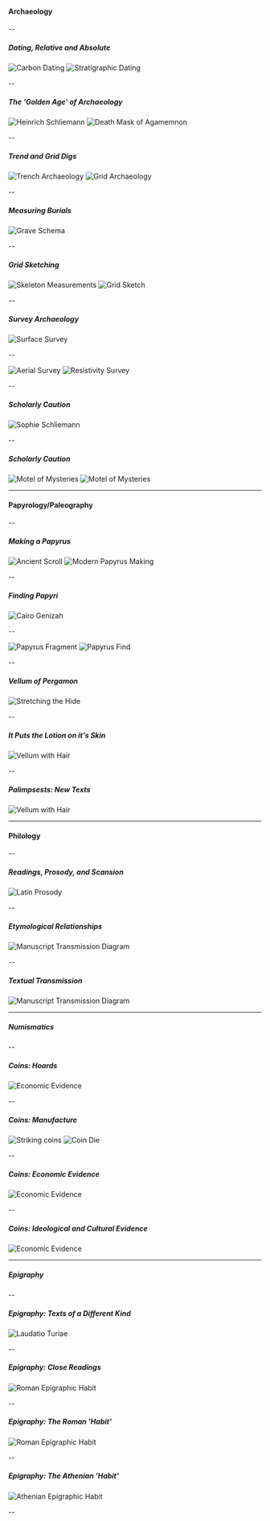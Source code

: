 #### Archaeology

--

##### Dating, Relative and Absolute

![Carbon Dating](https://d37emhs34s6iw8.cloudfront.net/presentations/history/tools-of-the-trade/dating-carbon.gif)
![Stratigraphic Dating](https://d37emhs34s6iw8.cloudfront.net/presentations/history/tools-of-the-trade/dating-stratigraphy.jpg)

--

##### The 'Golden Age' of Archaeology

![Heinrich Schliemann](https://d37emhs34s6iw8.cloudfront.net/presentations/history/tools-of-the-trade/schliemann-heinrich.png)
![Death Mask of Agamemnon](https://d37emhs34s6iw8.cloudfront.net/presentations/history/tools-of-the-trade/agamemnon-mask.jpg)

--

##### Trend and Grid Digs

![Trench Archaeology](https://d37emhs34s6iw8.cloudfront.net/presentations/history/tools-of-the-trade/trench-arch.jpg)
![Grid Archaeology](https://d37emhs34s6iw8.cloudfront.net/presentations/history/tools-of-the-trade/grid-site.jpg)

--

##### Measuring Burials

![Grave Schema](https://d37emhs34s6iw8.cloudfront.net/presentations/history/tools-of-the-trade/gridscheme.jpg)

--

##### Grid Sketching

![Skeleton Measurements](https://d37emhs34s6iw8.cloudfront.net/presentations/history/tools-of-the-trade/grid-skel.jpg)
![Grid Sketch](https://d37emhs34s6iw8.cloudfront.net/presentations/history/tools-of-the-trade/grid-sketch.jpg)

--

##### Survey Archaeology

![Surface Survey](https://d37emhs34s6iw8.cloudfront.net/presentations/history/tools-of-the-trade/survey-surface.jpg)

--

![Aerial Survey](https://d37emhs34s6iw8.cloudfront.net/presentations/history/tools-of-the-trade/survey-aerial.jpg)
![Resistivity Survey](https://d37emhs34s6iw8.cloudfront.net/presentations/history/tools-of-the-trade/survey-resistivity.jpg)

--

##### Scholarly Caution

![Sophie Schliemann](https://d37emhs34s6iw8.cloudfront.net/presentations/history/tools-of-the-trade/schliemann-sophie.jpg)

--

##### Scholarly Caution

![Motel of Mysteries](https://d37emhs34s6iw8.cloudfront.net/presentations/history/tools-of-the-trade/motel-headress.jpg)
![Motel of Mysteries](https://d37emhs34s6iw8.cloudfront.net/presentations/history/tools-of-the-trade/motel-altar.jpg)

---

#### Papyrology/Paleography

--

##### Making a Papyrus

![Ancient Scroll](https://d37emhs34s6iw8.cloudfront.net/presentations/history/tools-of-the-trade/scroll.jpg)
![Modern Papyrus Making](https://d37emhs34s6iw8.cloudfront.net/presentations/history/tools-of-the-trade/papyrus-manufacture.jpg)

--

##### Finding Papyri

![Cairo Genizah](https://d37emhs34s6iw8.cloudfront.net/presentations/history/tools-of-the-trade/papyrus-genizah.jpg)

--

![Papyrus Fragment](https://d37emhs34s6iw8.cloudfront.net/presentations/history/tools-of-the-trade/papyrus-frags.jpg)
![Papyrus Find](https://d37emhs34s6iw8.cloudfront.net/presentations/history/tools-of-the-trade/papyrus-croc.gif)

--

##### Vellum of Pergamon

![Stretching the Hide](https://d37emhs34s6iw8.cloudfront.net/presentations/history/tools-of-the-trade/vellum-stretch.jpg)

--

##### It Puts the Lotion on it's Skin

![Vellum with Hair](https://d37emhs34s6iw8.cloudfront.net/presentations/history/tools-of-the-trade/vellum-follicles.jpg)

--

##### Palimpsests: New Texts

![Vellum with Hair](https://d37emhs34s6iw8.cloudfront.net/presentations/history/tools-of-the-trade/vellum-palimpsest.jpg)

---

#### Philology

--

##### Readings, Prosody, and Scansion

![Latin Prosody](https://d37emhs34s6iw8.cloudfront.net/presentations/history/tools-of-the-trade/philology-scansion.jpg)

--

##### Etymological Relationships

![Manuscript Transmission Diagram](https://d37emhs34s6iw8.cloudfront.net/presentations/history/tools-of-the-trade/philology-kfr.PNG)

--

##### Textual Transmission

![Manuscript Transmission Diagram](https://d37emhs34s6iw8.cloudfront.net/presentations/history/tools-of-the-trade/philology-transmission.jpg)

---

##### Numismatics

--

##### Coins: Hoards

![Economic Evidence](https://d37emhs34s6iw8.cloudfront.net/presentations/history/tools-of-the-trade/coin-hoard.jpg)

--

##### Coins: Manufacture

![Striking coins](https://d37emhs34s6iw8.cloudfront.net/presentations/history/tools-of-the-trade/coin-manufacture.gif)
![Coin Die](https://d37emhs34s6iw8.cloudfront.net/presentations/history/tools-of-the-trade/coin-die.jpg)

--

##### Coins: Economic Evidence

![Economic Evidence](https://d37emhs34s6iw8.cloudfront.net/presentations/history/tools-of-the-trade/coin-economy.jpg)

--

##### Coins: Ideological and Cultural Evidence

![Economic Evidence](https://d37emhs34s6iw8.cloudfront.net/presentations/history/tools-of-the-trade/coin-constantine.jpg)

---

##### Epigraphy

--

##### Epigraphy: Texts of a Different Kind

![Laudatio Turiae](https://d37emhs34s6iw8.cloudfront.net/presentations/history/tools-of-the-trade/epigraphy-inscription.jpg)

--

##### Epigraphy: Close Readings

![Roman Epigraphic Habit](https://d37emhs34s6iw8.cloudfront.net/presentations/history/tools-of-the-trade/epigraphy-close.png)

--

##### Epigraphy: The Roman 'Habit'

![Roman Epigraphic Habit](https://d37emhs34s6iw8.cloudfront.net/presentations/history/tools-of-the-trade/epigraphy-roman-habit.jpg)

--

##### Epigraphy: The Athenian 'Habit'

![Athenian Epigraphic Habit](https://d37emhs34s6iw8.cloudfront.net/presentations/history/tools-of-the-trade/epigraphy-athens-habit.jpg)

--
